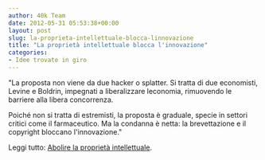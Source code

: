 ```yaml
---
author: 40k Team
date: 2012-05-31 05:53:38+00:00
layout: post
slug: la-proprieta-intellettuale-blocca-linnovazione
title: "La proprietà intellettuale blocca l'innovazione"
categories:
- Idee trovate in giro
---
```


"La proposta non viene da due hacker o splatter. Si tratta di due economisti, Levine e Boldrin, impegnati a liberalizzare leconomia, rimuovendo le barriere alla libera concorrenza.

Poiché non si tratta di estremisti, la proposta è graduale, specie in settori critici come il farmaceutico. Ma la condanna è netta: la brevettazione e il copyright bloccano l'innovazione."

Leggi tutto: [Abolire la proprietà intellettuale](http://archidata.typepad.com/chez_asa/2012/05/abolire-la-proprietà-intellettuale.html?utm_source=feedburner&utm_medium=feed&utm_campaign=Feed%3A+ChezAsa+%28Chez+ASA%29&utm_content=Google+Reader).
